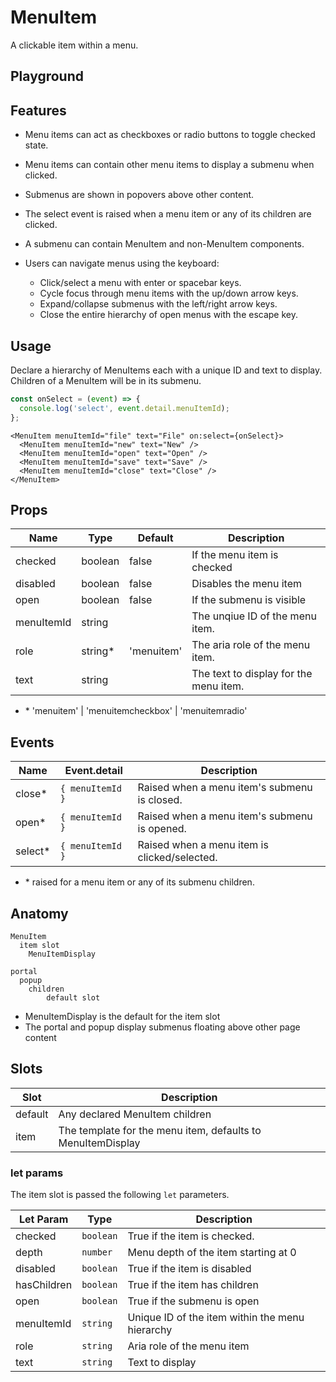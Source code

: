 <script>
    import Playground from './MenuItemPlayground.svelte';
</script>

# MenuItem

A clickable item within a menu.

## Playground

<Playground />

## Features

- Menu items can act as checkboxes or radio buttons to toggle checked state.
- Menu items can contain other menu items to display a submenu when clicked.
- Submenus are shown in popovers above other content.
- The select event is raised when a menu item or any of its children are clicked.
- A submenu can contain MenuItem and non-MenuItem components.
- Users can navigate menus using the keyboard:

  - Click/select a menu with enter or spacebar keys.
  - Cycle focus through menu items with the up/down arrow keys.
  - Expand/collapse submenus with the left/right arrow keys.
  - Close the entire hierarchy of open menus with the escape key.

## Usage

Declare a hierarchy of MenuItems each with a unique ID and text to display.
Children of a MenuItem will be in its submenu.

```ts
const onSelect = (event) => {
  console.log('select', event.detail.menuItemId);
};
```

```svelte
<MenuItem menuItemId="file" text="File" on:select={onSelect}>
  <MenuItem menuItemId="new" text="New" />
  <MenuItem menuItemId="open" text="Open" />
  <MenuItem menuItemId="save" text="Save" />
  <MenuItem menuItemId="close" text="Close" />
</MenuItem>
```

## Props

| Name       | Type     | Default    | Description                            |
| ---------- | -------- | ---------- | -------------------------------------- |
| checked    | boolean  | false      | If the menu item is checked            |
| disabled   | boolean  | false      | Disables the menu item                 |
| open       | boolean  | false      | If the submenu is visible              |
| menuItemId | string   |            | The unqiue ID of the menu item.        |
| role       | string\* | 'menuitem' | The aria role of the menu item.        |
| text       | string   |            | The text to display for the menu item. |

- \* 'menuitem' | 'menuitemcheckbox' | 'menuitemradio'

## Events

| Name     | Event.detail     | Description                                  |
| -------- | ---------------- | -------------------------------------------- |
| close\*  | `{ menuItemId }` | Raised when a menu item's submenu is closed. |
| open\*   | `{ menuItemId }` | Raised when a menu item's submenu is opened. |
| select\* | `{ menuItemId }` | Raised when a menu item is clicked/selected. |

- \* raised for a menu item or any of its submenu children.

## Anatomy

```
MenuItem
  item slot
    MenuItemDisplay

portal
  popup
    children
        default slot
```

- MenuItemDisplay is the default for the item slot
- The portal and popup display submenus floating above other page content

## Slots

| Slot    | Description                                                 |
| ------- | ----------------------------------------------------------- |
| default | Any declared MenuItem children                              |
| item    | The template for the menu item, defaults to MenuItemDisplay |

### let params

The item slot is passed the following `let` parameters.

| Let Param   | Type      | Description                                     |
| ----------- | --------- | ----------------------------------------------- |
| checked     | `boolean` | True if the item is checked.                    |
| depth       | `number`  | Menu depth of the item starting at 0            |
| disabled    | `boolean` | True if the item is disabled                    |
| hasChildren | `boolean` | True if the item has children                   |
| open        | `boolean` | True if the submenu is open                     |
| menuItemId  | `string`  | Unique ID of the item within the menu hierarchy |
| role        | `string`  | Aria role of the menu item                      |
| text        | `string`  | Text to display                                 |
